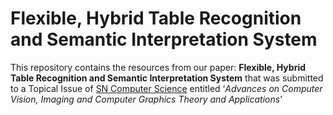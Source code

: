# Flexible, Hybrid Table Recognition and Semantic Interpretation System

This repository contains the resources from our paper: **Flexible, Hybrid Table Recognition and Semantic Interpretation System** that was submitted to a Topical Issue of [SN Computer Science](https://www.springer.com/journal/42979) entitled ‘*Advances on Computer Vision, Imaging and Computer Graphics Theory and Applications*’
